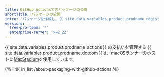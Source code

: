 ```yaml
---
title: GitHub Actionsでのパッケージの公開
shortTitle: パッケージの公開
intro: 'パッケージを作成し、{{ site.data.variables.product.prodname_registry }}あるいは他のパッケージホスティングプロバイダに公開してください。'
versions:
  free-pro-team: '*'
  enterprise-server: '>=2.22'
---
```


{{ site.data.variables.product.prodname_actions }} の支払いを管理する
{{ site.data.variables.product.prodname_dotcom }}は、macOSランナーのホストに[MacStadium](https://www.macstadium.com/)を使用しています。

{% link_in_list /about-packaging-with-github-actions %}

